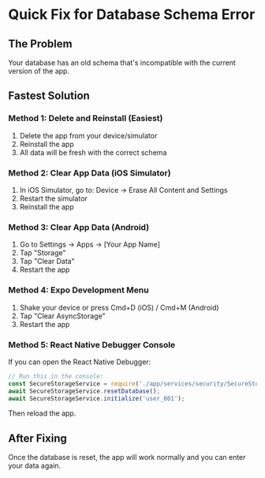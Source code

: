 # Quick Fix for Database Schema Error

## The Problem
Your database has an old schema that's incompatible with the current version of the app.

## Fastest Solution

### Method 1: Delete and Reinstall (Easiest)
1. Delete the app from your device/simulator
2. Reinstall the app
3. All data will be fresh with the correct schema

### Method 2: Clear App Data (iOS Simulator)
1. In iOS Simulator, go to: Device → Erase All Content and Settings
2. Restart the simulator
3. Reinstall the app

### Method 3: Clear App Data (Android)
1. Go to Settings → Apps → [Your App Name]
2. Tap "Storage"
3. Tap "Clear Data"
4. Restart the app

### Method 4: Expo Development Menu
1. Shake your device or press Cmd+D (iOS) / Cmd+M (Android)
2. Tap "Clear AsyncStorage"
3. Restart the app

### Method 5: React Native Debugger Console
If you can open the React Native Debugger:

```javascript
// Run this in the console:
const SecureStorageService = require('./app/services/security/SecureStorageService').default;
await SecureStorageService.resetDatabase();
await SecureStorageService.initialize('user_001');
```

Then reload the app.

## After Fixing
Once the database is reset, the app will work normally and you can enter your data again.
